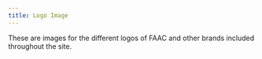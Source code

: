 ```yaml
---
title: Logo Image
---
```

These are images for the different logos of FAAC and other brands included throughout the site.

